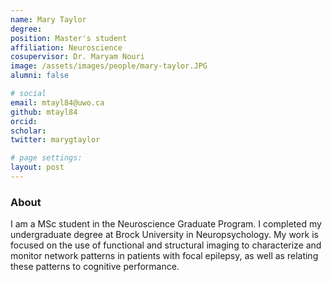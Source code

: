 ```yaml
---
name: Mary Taylor
degree: 
position: Master's student
affiliation: Neuroscience
cosupervisor: Dr. Maryam Nouri
image: /assets/images/people/mary-taylor.JPG
alumni: false

# social
email: mtayl84@uwo.ca
github: mtayl84
orcid: 
scholar: 
twitter: marygtaylor

# page settings:
layout: post
---
```


### About 
I am a MSc student in the Neuroscience Graduate Program. I completed my undergraduate degree at Brock University in Neuropsychology. My work is focused on the use of functional and structural imaging to characterize and monitor network patterns in patients with focal epilepsy, as well as relating these patterns to cognitive performance.
